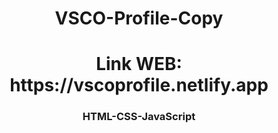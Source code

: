 
<h1 align="center">VSCO-Profile-Copy</h1>
<h1 align="center">Link WEB: https://vscoprofile.netlify.app</h1>
<h3 align="center">HTML-CSS-JavaScript</h3>
